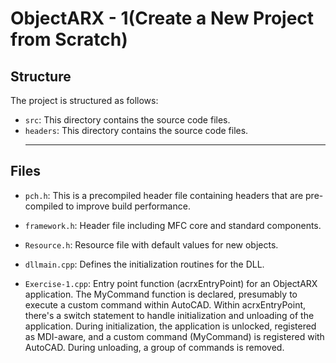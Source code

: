 # ObjectARX - 1(Create a New Project from Scratch)

## Structure

The project is structured as follows:

- `src`: This directory contains the source code files.
- `headers`: This directory contains the source code files.
  <hr>

## Files

- `pch.h`: This is a precompiled header file containing headers that are pre-compiled to improve build performance.

- `framework.h`: Header file including MFC core and standard components.

- `Resource.h`: Resource file with default values for new objects.

- `dllmain.cpp`: Defines the initialization routines for the DLL.

- `Exercise-1.cpp`: Entry point function (acrxEntryPoint) for an ObjectARX application. The MyCommand function is declared, presumably to execute a custom command within AutoCAD. Within acrxEntryPoint, there's a switch statement to handle initialization and unloading of the application. During initialization, the application is unlocked, registered as MDI-aware, and a custom command (MyCommand) is registered with AutoCAD. During unloading, a group of commands is removed. 
